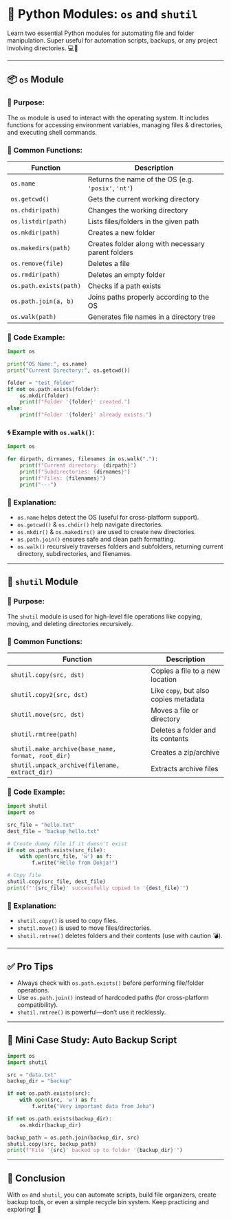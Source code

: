 # 🐍 Python Modules: `os` and `shutil`

Learn two essential Python modules for automating file and folder manipulation. Super useful for automation scripts, backups, or any project involving directories. 💻📂

---

## 📦 `os` Module

### 🎯 Purpose:

The `os` module is used to interact with the operating system. It includes functions for accessing environment variables, managing files & directories, and executing shell commands.

### 🔑 Common Functions:

| Function               | Description                                         |
| ---------------------- | --------------------------------------------------- |
| `os.name`              | Returns the name of the OS (e.g. `'posix'`, `'nt'`) |
| `os.getcwd()`          | Gets the current working directory                  |
| `os.chdir(path)`       | Changes the working directory                       |
| `os.listdir(path)`     | Lists files/folders in the given path               |
| `os.mkdir(path)`       | Creates a new folder                                |
| `os.makedirs(path)`    | Creates folder along with necessary parent folders  |
| `os.remove(file)`      | Deletes a file                                      |
| `os.rmdir(path)`       | Deletes an empty folder                             |
| `os.path.exists(path)` | Checks if a path exists                             |
| `os.path.join(a, b)`   | Joins paths properly according to the OS            |
| `os.walk(path)`        | Generates file names in a directory tree            |

### 📌 Code Example:

```python
import os

print("OS Name:", os.name)
print("Current Directory:", os.getcwd())

folder = "test_folder"
if not os.path.exists(folder):
    os.mkdir(folder)
    print(f"Folder '{folder}' created.")
else:
    print(f"Folder '{folder}' already exists.")
```

### 🌀 Example with `os.walk()`:

```python
import os

for dirpath, dirnames, filenames in os.walk("."):
    print(f"Current directory: {dirpath}")
    print(f"Subdirectories: {dirnames}")
    print(f"Files: {filenames}")
    print("---")
```

### 📎 Explanation:

* `os.name` helps detect the OS (useful for cross-platform support).
* `os.getcwd()` & `os.chdir()` help navigate directories.
* `os.mkdir()` & `os.makedirs()` are used to create new directories.
* `os.path.join()` ensures safe and clean path formatting.
* `os.walk()` recursively traverses folders and subfolders, returning current directory, subdirectories, and filenames.

---

## 📁 `shutil` Module

### 🎯 Purpose:

The `shutil` module is used for high-level file operations like copying, moving, and deleting directories recursively.

### 🔑 Common Functions:

| Function                                           | Description                           |
| -------------------------------------------------- | ------------------------------------- |
| `shutil.copy(src, dst)`                            | Copies a file to a new location       |
| `shutil.copy2(src, dst)`                           | Like `copy`, but also copies metadata |
| `shutil.move(src, dst)`                            | Moves a file or directory             |
| `shutil.rmtree(path)`                              | Deletes a folder and its contents     |
| `shutil.make_archive(base_name, format, root_dir)` | Creates a zip/archive                 |
| `shutil.unpack_archive(filename, extract_dir)`     | Extracts archive files                |

### 📌 Code Example:

```python
import shutil
import os

src_file = "hello.txt"
dest_file = "backup_hello.txt"

# Create dummy file if it doesn't exist
if not os.path.exists(src_file):
    with open(src_file, 'w') as f:
        f.write("Hello from Dokja!")

# Copy file
shutil.copy(src_file, dest_file)
print(f"'{src_file}' successfully copied to '{dest_file}'")
```

### 📎 Explanation:

* `shutil.copy()` is used to copy files.
* `shutil.move()` is used to move files/directories.
* `shutil.rmtree()` deletes folders and their contents (use with caution 💣).

---

## ✅ Pro Tips

* Always check with `os.path.exists()` before performing file/folder operations.
* Use `os.path.join()` instead of hardcoded paths (for cross-platform compatibility).
* `shutil.rmtree()` is powerful—don’t use it recklessly.

---

## 🧠 Mini Case Study: Auto Backup Script

```python
import os
import shutil

src = "data.txt"
backup_dir = "backup"

if not os.path.exists(src):
    with open(src, 'w') as f:
        f.write("Very important data from Jeha")

if not os.path.exists(backup_dir):
    os.mkdir(backup_dir)

backup_path = os.path.join(backup_dir, src)
shutil.copy(src, backup_path)
print(f"File '{src}' backed up to folder '{backup_dir}'")
```

---

## 🌟 Conclusion

With `os` and `shutil`, you can automate scripts, build file organizers, create backup tools, or even a simple recycle bin system. Keep practicing and exploring! 🚀
